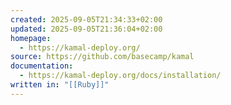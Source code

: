```yaml
---
created: 2025-09-05T21:34:33+02:00
updated: 2025-09-05T21:36:04+02:00
homepage:
  - https://kamal-deploy.org/
source: https://github.com/basecamp/kamal
documentation:
  - https://kamal-deploy.org/docs/installation/
written in: "[[Ruby]]"
---
```

